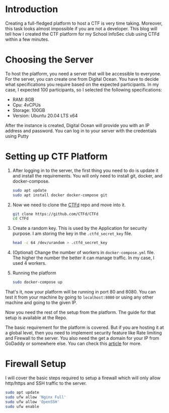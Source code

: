# Introduction

Creating a full-fledged platform to host a CTF is very time taking. Moreover, this task looks almost impossible if you are not a developer. This blog will tell how I created the CTF platform for my School InfoSec club using CTFd within a few minutes.

# Choosing the Server

To host the platform, you need a server that will be accessible to everyone. For the server, you can create one from Digital Ocean. You have to decide what specifications you require based on the expected participants. In my case, I expected 100 participants, so I selected the following specifications:

- RAM: 8GB
- Cpu: 4vCPUs
- Storage: 100GB
- Version: Ubuntu 20.04 LTS x64

After the instance is created, Digital Ocean will provide you with an IP address and password. You can log in to your server with the credentials using Putty

# Setting up CTF Platform

1. After logging in to the server, the first thing you need to do is update it and install the requirements. You will only need to install git, docker, and docker-compose.

   ```bash
   sudo apt update
   sudo apt install docker docker-compose git
   ```

2. Now we need to clone the [CTFd](https://github.com/CTFd/CTFd) repo and move into it.

   ```bash
   git clone https://github.com/CTFd/CTFd
   cd CTFd
   ```

3. Create a random key. This is used by the Application for security purpose. I am storing the key in the `.ctfd_secret_key` file.

   ```bash
   head -c 64 /dev/urandom > .ctfd_secret_key
   ```

4. (Optional) Change the number of workers in `docker-compose.yml` file. The higher the number the better it can manage traffic. In my case, I used 4 workers.

5. Running the platform
   ```bash
   sudo docker-compose up
   ```

That's it, now your platform will be running in port 80 and 8080. You can test it from your machine by going to `localhost:8080` or using any other machine and going to the given IP.

Now you need the rest of the setup from the platform. The guide for that setup is available at the Repo.

The basic requirement for the platform is covered. But if you are hosting it at a global level, then you need to implement security feature like Rate limiting and Firewall to the server. You also need the get a domain for your IP from GoDaddy or somewhere else. You can check this [article](https://medium.com/csictf/self-hosting-a-ctf-platform-ctfd-90f3f1611587) for more.

# Firewall Setup

I will cover the basic steps required to setup a firewall which will only allow http/https and SSH traffic to the server.

```bash
sudo apt update
sudo ufw allow 'Nginx Full'
sudo ufw allow 'OpenSSH'
sudo ufw enable
```
